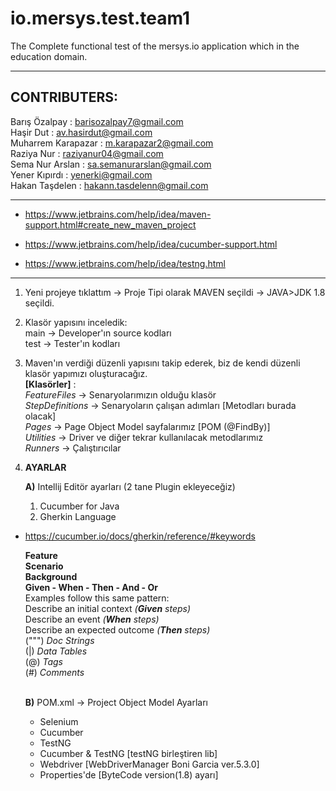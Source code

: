 # io.mersys.test.team1
The Complete functional test of the mersys.io application which in the education domain.

---

## CONTRIBUTERS:
Barış Özalpay : barisozalpay7@gmail.com <br>
Haşir Dut : av.hasirdut@gmail.com <br>
Muharrem Karapazar : m.karapazar2@gmail.com <br>
Raziya Nur : raziyanur04@gmail.com <br>
Sema Nur Arslan : sa.semanurarslan@gmail.com <br>
Yener Kıpırdı : yenerki@gmail.com <br>
Hakan Taşdelen : hakann.tasdelenn@gmail.com <br>

---

+ https://www.jetbrains.com/help/idea/maven-support.html#create_new_maven_project

+ https://www.jetbrains.com/help/idea/cucumber-support.html

+ https://www.jetbrains.com/help/idea/testng.html

---

1) Yeni projeye tıklattım -> Proje Tipi olarak MAVEN seçildi -> JAVA>JDK 1.8 seçildi.
2) Klasör yapısını inceledik: <br>
  main -> Developer'ın source kodları <br> 
  test -> Tester'ın kodları
3) Maven'ın verdiği düzenli yapısını takip ederek, biz de kendi düzenli klasör yapımızı oluşturacağız. <br>
  **[Klasörler]** : <br>
  *FeatureFiles* -> Senaryolarımızın olduğu klasör <br>
  *StepDefinitions* -> Senaryoların çalışan adımları [Metodları burada olacak] <br>
  *Pages* -> Page Object Model sayfalarımız [POM (@FindBy)] <br>
  *Utilities* -> Driver ve diğer tekrar kullanılacak metodlarımız <br>
  *Runners* -> Çalıştırıcılar


4) **AYARLAR**

   **A)** Intellij Editör ayarları (2 tane Plugin ekleyeceğiz)
   1) Cucumber for Java
   2) Gherkin Language

+ https://cucumber.io/docs/gherkin/reference/#keywords

  **Feature** <br> 
  **Scenario** <br>
  **Background** <br>
  **Given - When - Then - And - Or** <br>
  Examples follow this same pattern: <br>
  Describe an initial context *(**Given** steps)* <br>
  Describe an event *(**When** steps)* <br>
  Describe an expected outcome *(**Then** steps)* <br>
      (""") *Doc Strings* <br>
      (|) *Data Tables* <br>
      (@) *Tags* <br>
      (#) *Comments* <br> <br>


  **B)** POM.xml -> Project Object Model Ayarları <br>
  * Selenium <br>
  * Cucumber <br>
  * TestNG <br>
  * Cucumber & TestNG		[testNG birleştiren lib] <br>
  * Webdriver		[WebDriverManager Boni Garcia ver.5.3.0] <br>
  * Properties'de	[ByteCode version(1.8) ayarı] <br>
